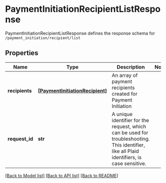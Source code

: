 # PaymentInitiationRecipientListResponse

PaymentInitiationRecipientListResponse defines the response schema for `/payment_initiation/recipient/list`
## Properties
Name | Type | Description | Notes
------------ | ------------- | ------------- | -------------
**recipients** | [**[PaymentInitiationRecipient]**](PaymentInitiationRecipient.md) | An array of payment recipients created for Payment Initiation | 
**request_id** | **str** | A unique identifier for the request, which can be used for troubleshooting. This identifier, like all Plaid identifiers, is case sensitive. | 

[[Back to Model list]](../README.md#documentation-for-models) [[Back to API list]](../README.md#documentation-for-api-endpoints) [[Back to README]](../README.md)


